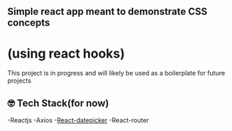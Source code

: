 ## Simple react app meant to demonstrate CSS concepts
# (using react hooks)

This project is in progress and will likely be used as a boilerplate for future projects

## 🤓 Tech Stack(for now)
-Reactjs
-Axios
-[React-datepicker](https://www.npmjs.com/package/react-datepicker)
-React-router
